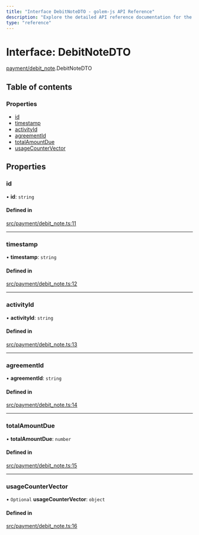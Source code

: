 ```yaml
---
title: "Interface DebitNoteDTO - golem-js API Reference"
description: "Explore the detailed API reference documentation for the Interface DebitNoteDTO within the golem-js SDK for the Golem Network."
type: "reference"
---
```

# Interface: DebitNoteDTO

[payment/debit_note](../modules/payment_debit_note).DebitNoteDTO

## Table of contents

### Properties

- [id](payment_debit_note.DebitNoteDTO#id)
- [timestamp](payment_debit_note.DebitNoteDTO#timestamp)
- [activityId](payment_debit_note.DebitNoteDTO#activityid)
- [agreementId](payment_debit_note.DebitNoteDTO#agreementid)
- [totalAmountDue](payment_debit_note.DebitNoteDTO#totalamountdue)
- [usageCounterVector](payment_debit_note.DebitNoteDTO#usagecountervector)

## Properties

### id

• **id**: `string`

#### Defined in

[src/payment/debit_note.ts:11](https://github.com/golemfactory/golem-js/blob/552d481/src/payment/debit_note.ts#L11)

___

### timestamp

• **timestamp**: `string`

#### Defined in

[src/payment/debit_note.ts:12](https://github.com/golemfactory/golem-js/blob/552d481/src/payment/debit_note.ts#L12)

___

### activityId

• **activityId**: `string`

#### Defined in

[src/payment/debit_note.ts:13](https://github.com/golemfactory/golem-js/blob/552d481/src/payment/debit_note.ts#L13)

___

### agreementId

• **agreementId**: `string`

#### Defined in

[src/payment/debit_note.ts:14](https://github.com/golemfactory/golem-js/blob/552d481/src/payment/debit_note.ts#L14)

___

### totalAmountDue

• **totalAmountDue**: `number`

#### Defined in

[src/payment/debit_note.ts:15](https://github.com/golemfactory/golem-js/blob/552d481/src/payment/debit_note.ts#L15)

___

### usageCounterVector

• `Optional` **usageCounterVector**: `object`

#### Defined in

[src/payment/debit_note.ts:16](https://github.com/golemfactory/golem-js/blob/552d481/src/payment/debit_note.ts#L16)
